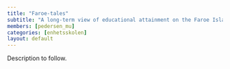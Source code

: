 ```yaml
---
title: "Faroe-tales"
subtitle: "A long-term view of educational attainment on the Faroe Islands"
members: [pedersen_mu]
categories: [enhetsskolen]
layout: default
---
```


Description to follow.
